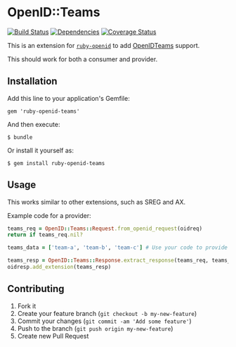 # OpenID::Teams

[![Build Status](https://secure.travis-ci.org/docwhat/ruby-openid-teams.png?branch=master)](http://travis-ci.org/docwhat/ruby-openid-teams)
[![Dependencies](https://gemnasium.com/docwhat/ruby-openid-teams.png?branch=master)](https://gemnasium.com/docwhat/ruby-openid-teams)
[![Coverage Status](https://coveralls.io/repos/docwhat/ruby-openid-teams/badge.png?branch=master)](https://coveralls.io/r/docwhat/ruby-openid-teams)

This is an extension for [`ruby-openid`](https://rubygems.org/gems/ruby-openid) to add
[OpenIDTeams](https://dev.launchpad.net/OpenIDTeams) support.

This should work for both a consumer and provider.

## Installation

Add this line to your application's Gemfile:

    gem 'ruby-openid-teams'

And then execute:

    $ bundle

Or install it yourself as:

    $ gem install ruby-openid-teams

## Usage

This works similar to other extensions, such as SREG and AX.

Example code for a provider:

```ruby
teams_req = OpenID::Teams::Request.from_openid_request(oidreq)
return if teams_req.nil?

teams_data = ['team-a', 'team-b', 'team-c'] # Use your code to provide these strings.

teams_resp = OpenID::Teams::Response.extract_response(teams_req, teams_data)
oidresp.add_extension(teams_resp)
```

## Contributing

1. Fork it
2. Create your feature branch (`git checkout -b my-new-feature`)
3. Commit your changes (`git commit -am 'Add some feature'`)
4. Push to the branch (`git push origin my-new-feature`)
5. Create new Pull Request
